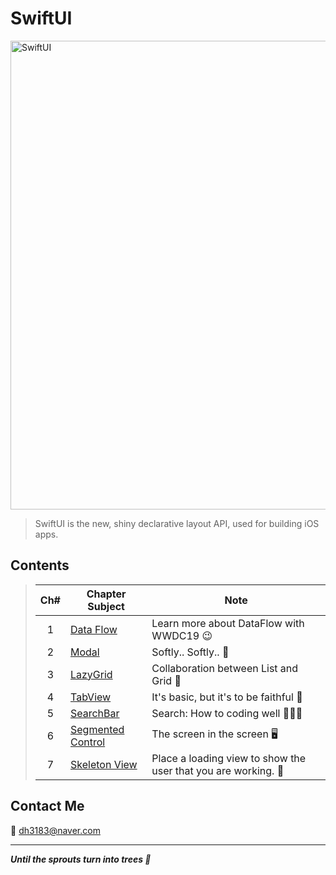 # SwiftUI
<img width="750" alt="SwiftUI" src="https://user-images.githubusercontent.com/83414134/197437410-3d5e1bf6-17e0-423f-ae3a-0b4a423cd71a.png">

> SwiftUI is the new, shiny declarative layout API, used for building iOS apps.

## Contents
> |Ch#|Chapter Subject|Note|
> |:---:|---|---|
> |1|[Data Flow](https://github.com/dh3183/SwiftUI-Study/blob/main/documentation/Data%20Flow.md)|Learn more about DataFlow with WWDC19 😉|
> |2|[Modal](https://github.com/dh3183/SwiftUI-Study/blob/main/documentation/Modal.md)|Softly.. Softly.. 👀|
> |3|[LazyGrid](https://github.com/dh3183/SwiftUI-Study/blob/main/documentation/LazyGrid.md)|Collaboration between List and Grid 📐|
> |4|[TabView](https://github.com/dh3183/SwiftUI-Study/blob/main/documentation/TabView.md)|It's basic, but it's to be faithful 🙂|
> |5|[SearchBar](https://github.com/dh3183/SwiftUI-Study/blob/main/documentation/SearchBar.md)|Search: How to coding well 👨🏻‍💻|
> |6|[Segmented Control](https://github.com/dh3183/SwiftUI-Study/blob/main/documentation/Segmented%20Control.md)|The screen in the screen 🖥️|
> |7|[Skeleton View]()|Place a loading view to show the user that you are working. 📡|
>

## Contact Me
📧 dh3183@naver.com

***
***Until the sprouts turn into trees 🌱***

